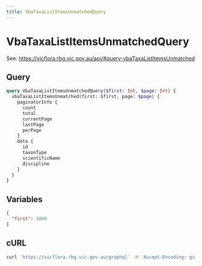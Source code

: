 ```yaml
---
title: VbaTaxaListItemsUnmatchedQuery
---
```


# VbaTaxaListItemsUnmatchedQuery

See: https://vicflora.rbg.vic.gov.au/api/#query-vbaTaxaListItemsUnmatched 


## Query

```graphql
query VbaTaxaListItemsUnmatchedQuery($first: Int, $page: Int) {
  vbaTaxaListItemsUnmatched(first: $first, page: $page) {
    paginatorInfo {
      count
      total
      currentPage
      lastPage
      perPage
    }
    data {
      id
      taxonType
      scientificName
      discipline
    }
  }
}
```

## Variables

```json
{
  "first": 1000
}
```

## cURL

```sh
curl 'https://vicflora.rbg.vic.gov.au/graphql' -H 'Accept-Encoding: gzip, deflate, br' -H 'Content-Type: application/json' -H 'Accept: application/json' -H 'Connection: keep-alive' -H 'Origin: chrome-extension://flnheeellpciglgpaodhkhmapeljopja' --data-binary '{"query":"query VbaTaxaListItemsUnmatchedQuery($first:Int,$page:Int){vbaTaxaListItemsUnmatched(first:$first,page:$page){paginatorInfo{count total currentPage lastPage perPage}data{id taxonType scientificName discipline}}}","variables":{"first":1000}}' --compressed
```